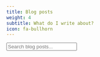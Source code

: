 ```yaml
---
title: Blog posts
weight: 4
subtitle: What do I write about?
icon: fa-bullhorn
---
```


<div class="container">
  <div class="form-group">
    <input class="form-control input-lg" type="text" id="search-input" placeholder="Search blog posts...">
  </div>

  <div class="list-group" id="results-container">
    <!-- This gets dynamically generated. -->
  </div>
</div>

<script>
  // Get the blog post JSON data from the Liquid generated JSON file
  var blogPosts = (function() {
    var json = null;

    $.ajax({
      async:    false,
      global:   false,
      url:      '/blogposts.json',
      dataType: 'json',
      success:  function(data) {
        json = data;
      },
    });

    return json;
  })();

  // Initialise the search script
  SimpleJekyllSearch.init({
    searchInput:          document.getElementById('search-input'),
    resultsContainer:     document.getElementById('results-container'),
    dataSource:           blogPosts,
    searchResultTemplate: '<a href="{url}" class="list-group-item"><h4 class="list-group-item-heading">{title}</h4><p class="list-group-item-text">{date}</p></a>',
    noResultsText:        'no results found',
    fuzzy:                true
  });

  // Basic function that generates all links to blog posts depending on input data
  var generateAllBlogPosts = function(blogData, blogContainerElement) {
    var results = document.getElementById(blogContainerElement);

    blogData.forEach(function(post) {
      var postHTML = '<a href="' + post.url + '" class="list-group-item">';
      postHTML += '<h4 class="list-group-item-heading">' + post.title + '</h4>';
      postHTML += '<p class="list-group-item-text">' + post.date + '</p></a>';
      results.innerHTML += postHTML;
    });
  };

  // Generate the initial blog post list once the document is ready
  $( document ).ready(function() {
    generateAllBlogPosts(blogPosts, 'results-container');
  });

</script>
